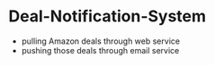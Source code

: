 # Deal-Notification-System

- pulling Amazon deals through web service 
- pushing those deals through email service
